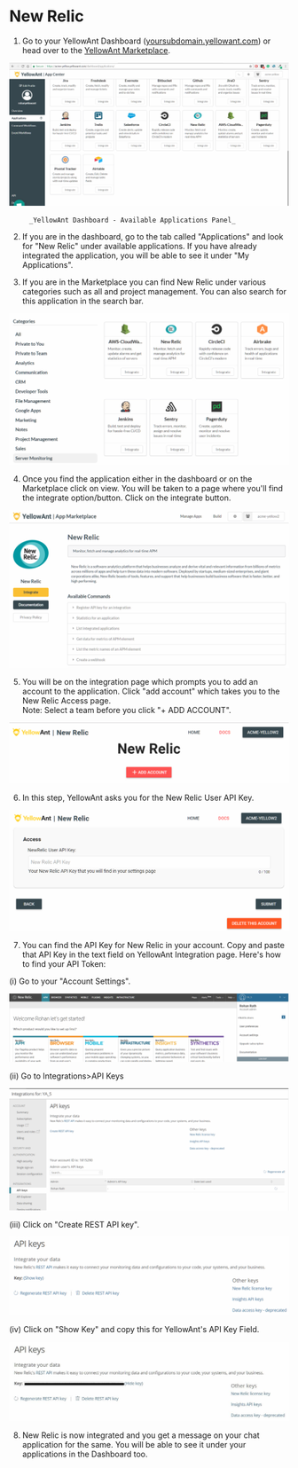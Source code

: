 # New Relic

1. Go to your YellowAnt Dashboard \([yoursubdomain.yellowant.com](https://github.com/yellowanthq/yellowant-help-center/tree/bdad19066023aa6a8b667a1d6f05b72945b49759/yoursubdomain.yellowant.com)\) or head over to the [YellowAnt Marketplace](https://www.yellowant.com/marketplace). 

![](../../.gitbook/assets/image%20%289%29.png)

         _YellowAnt Dashboard - Available Applications Panel_

2. If you are in the dashboard, go to the tab called "Applications" and look for "New Relic" under available applications. If you have already integrated the application, you will be able to see it under "My Applications".

3. If you are in the Marketplace you can find New Relic under various categories such as all and project management. You can also search for this application in the search bar.  


![](../../.gitbook/assets/image%20%28200%29.png)

4. Once you find the application either in the dashboard or on the Marketplace click on view. You will be taken to a page where you'll find the integrate option/button. Click on the integrate button.  


![](../../.gitbook/assets/image%20%2899%29.png)

5. You will be on the integration page which prompts you to add an account to the application. Click "add account" which takes you to the New Relic Access page.  
Note: Select a team before you click "+ ADD ACCOUNT".  


![](../../.gitbook/assets/image%20%28130%29.png)

6. In this step, YellowAnt asks you for the New Relic User API Key.  


![](../../.gitbook/assets/image%20%2867%29.png)

7. You can find the API Key for New Relic in your account. Copy and paste that API Key in the text field on YellowAnt Integration page. Here's how to find your API Token:

\(i\) Go to your "Account Settings".

![](../../.gitbook/assets/image%20%28125%29.png)

\(ii\) Go to Integrations&gt;API Keys

![](../../.gitbook/assets/image%20%28157%29.png)

\(iii\) Click on "Create REST API key".

![](../../.gitbook/assets/image%20%28110%29.png)

\(iv\) Click on "Show Key" and copy this for YellowAnt's API Key Field.

![](../../.gitbook/assets/image%20%28252%29.png)

8. New Relic is now integrated and you get a message on your chat application for the same. You will be able to see it under your applications in the Dashboard too.

